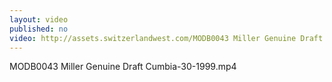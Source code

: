 ```yaml
---
layout: video
published: no
video: http://assets.switzerlandwest.com/MODB0043 Miller Genuine Draft Cumbia-30-1999.mp4
---
```

MODB0043 Miller Genuine Draft Cumbia-30-1999.mp4
